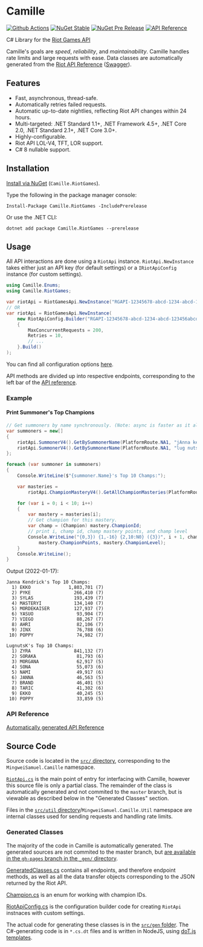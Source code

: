 # Camille

[![Github Actions](https://img.shields.io/github/workflow/status/MingweiSamuel/Camille/CI/release/3.x.x?label=release/3.x.x&logo=github&style=flat-square)](https://github.com/MingweiSamuel/Camille/actions?query=workflow%3ACI+branch%3Arelease%2F3.x.x) [![NuGet Stable](https://img.shields.io/nuget/v/Camille.RiotGames.svg?style=flat-square)](https://www.nuget.org/packages/Camille.RiotGames/) [![NuGet Pre Release](https://img.shields.io/nuget/vpre/Camille.RiotGames.svg?style=flat-square)](https://www.nuget.org/packages/Camille.RiotGames/absoluteLatest) [![API Reference](https://img.shields.io/badge/docfx-Camille-brightgreen.svg?style=flat-square)](http://www.mingweisamuel.com/Camille/)

C# Library for the [Riot Games API](https://developer.riotgames.com/)

Camille's goals are _speed_, _reliability_, and _maintainability_. Camille handles rate limits and large requests with ease.
Data classes are automatically generated from the
[Riot API Reference](https://developer.riotgames.com/api-methods/) ([Swagger](http://www.mingweisamuel.com/riotapi-schema/tool/)).

## Features

* Fast, asynchronous, thread-safe.
* Automatically retries failed requests.
* Automatic up-to-date nightlies, reflecting Riot API changes within 24 hours.
* Multi-targeted: .NET Standard 1.1+, .NET Framework 4.5+, .NET Core 2.0, .NET Standard 2.1+, .NET Core 3.0+.
* Highly-configurable.
* Riot API LOL-V4, TFT, LOR support.
* C# 8 nullable support.

## Installation

[Install via NuGet](https://www.nuget.org/packages?sortby=created-desc&q=Camille&prerel=True) (`Camille.RiotGames`). 

Type the following in the package manager console:

    Install-Package Camille.RiotGames -IncludePrerelease
    
Or use the .NET CLI:

    dotnet add package Camille.RiotGames --prerelease

## Usage

All API interactions are done using a `RiotApi` instance.
`RiotApi.NewInstance` takes either just an API key (for default settings) or a `IRiotApiConfig` instance (for custom settings).

```c#
using Camille.Enums;
using Camille.RiotGames;
```

```c#
var riotApi = RiotGamesApi.NewInstance("RGAPI-12345678-abcd-1234-abcd-123456abcdef");
// OR
var riotApi = RiotGamesApi.NewInstance(
    new RiotApiConfig.Builder("RGAPI-12345678-abcd-1234-abcd-123456abcdef")
    {
        MaxConcurrentRequests = 200,
        Retries = 10,
        // ...
    }.Build()
);
```
You can find all configuration options [here](https://github.com/MingweiSamuel/Camille/blob/gh-pages/_gen/RiotApiConfig.cs#L7-L27).

API methods are divided up into respective endpoints, corresponding to the left bar of the [API reference](https://developer.riotgames.com/api-methods/).

### Example

#### Print Summoner's Top Champions

```c#
// Get summoners by name synchronously. (Note: async is faster as it allows simultaneous requests).
var summoners = new[]
{
    riotApi.SummonerV4().GetBySummonerName(PlatformRoute.NA1, "jAnna kendrick"),
    riotApi.SummonerV4().GetBySummonerName(PlatformRoute.NA1, "lug nuts k")
};

foreach (var summoner in summoners)
{
    Console.WriteLine($"{summoner.Name}'s Top 10 Champs:");

    var masteries =
        riotApi.ChampionMasteryV4().GetAllChampionMasteries(PlatformRoute.NA1, summoner.Id);

    for (var i = 0; i < 10; i++)
    {
        var mastery = masteries[i];
        // Get champion for this mastery.
        var champ = (Champion) mastery.ChampionId;
        // print i, champ id, champ mastery points, and champ level
        Console.WriteLine("{0,3}) {1,-16} {2,10:N0} ({3})", i + 1, champ.ToString(),
            mastery.ChampionPoints, mastery.ChampionLevel);
    }
    Console.WriteLine();
}
```

Output (2022-01-17):
```
Janna Kendrick's Top 10 Champs:
  1) EKKO              1,803,701 (7)
  2) PYKE                266,410 (7)
  3) SYLAS               193,439 (7)
  4) MASTERYI            134,140 (7)
  5) MORDEKAISER         127,937 (7)
  6) YASUO                93,904 (7)
  7) VIEGO                88,267 (7)
  8) AHRI                 82,106 (7)
  9) JINX                 76,788 (6)
 10) POPPY                74,982 (7)
    
LugnutsK's Top 10 Champs:
  1) ZYRA                841,132 (7)
  2) SORAKA               81,793 (6)
  3) MORGANA              62,917 (5)
  4) SONA                 55,073 (6)
  5) NAMI                 49,917 (6)
  6) JANNA                46,563 (5)
  7) BRAND                46,401 (5)
  8) TARIC                41,302 (6)
  9) EKKO                 40,245 (5)
 10) POPPY                33,859 (5)
 ```

 <!--
 #### Print Summoner Ranked Match History

 This example takes advantage of C#'s `async`/`await` tasks to fetch 10 matches all at once.

 ```c#
var summonerNameQuery = "lugnutsk";

// Get summoners data (blocking).
var summonerData = await riotApi.SummonerV4().GetBySummonerNameAsync(Region.NA, summonerNameQuery);
if (null == summonerData)
{
    // If a summoner is not found, the response will be null.
    Console.WriteLine($"Summoner '{summonerNameQuery}' not found.");
    return;
}

Console.WriteLine($"Match history for {summonerData.Name}:");

// Get 10 most recent matches (blocking).
// Queue ID 420 is RANKED_SOLO_5v5 (TODO)
var matchlist = await riotApi.MatchV4().GetMatchlistAsync(
    Region.NA, summonerData.AccountId, queue: new[] { 420 }, endIndex: 10);
// Get match results (done asynchronously -> not blocking -> fast).
var matchDataTasks = matchlist.Matches.Select(
        matchMetadata => riotApi.MatchV4().GetMatchAsync(Region.NA, matchMetadata.GameId)
    ).ToArray();
// Wait for all task requests to complete asynchronously.
var matchDatas = await Task.WhenAll(matchDataTasks);

for (var i = 0; i < matchDatas.Count(); i++)
{
    var matchData = matchDatas[i];
    // Get this summoner's participant ID info.
    var participantIdData = matchData.ParticipantIdentities
        .First(pi => summonerData.Id.Equals(pi.Player.SummonerId));
    // Find the corresponding participant.
    var participant = matchData.Participants
        .First(p => p.ParticipantId == participantIdData.ParticipantId);

    var win = participant.Stats.Win;
    var champ = (Champion) participant.ChampionId;
    var k = participant.Stats.Kills;
    var d = participant.Stats.Deaths;
    var a = participant.Stats.Assists;
    var kda = (k + a) / (float) d;

    // Print #, win/loss, champion.
    Console.WriteLine("{0,3}) {1,-4} ({2})", i + 1, win ? "Win" : "Loss", champ.Name());
    // Print champion, K/D/A
    Console.WriteLine("     K/D/A {0}/{1}/{2} ({3:0.00})", k, d, a, kda);
}
```

Output (2019-02-19):
```
Match history for LugnutsK:
  1) Win  (Zyra)
     K/D/A 2/3/11 (4.33)
  2) Win  (Zyra)
     K/D/A 5/1/13 (18.00)
  3) Loss (Zyra)
     K/D/A 2/5/1 (0.60)
  4) Win  (Sona)
     K/D/A 1/13/23 (1.85)
  5) Win  (Zyra)
     K/D/A 3/1/5 (8.00)
  6) Win  (Zyra)
     K/D/A 6/3/16 (7.33)
  7) Win  (Zyra)
     K/D/A 2/4/7 (2.25)
  8) Loss (Zyra)
     K/D/A 1/10/8 (0.90)
  9) Loss (Zyra)
     K/D/A 0/11/5 (0.45)
 10) Win  (Zyra)
     K/D/A 4/5/15 (3.80)
```
-->

### API Reference

[Automatically generated API Reference](http://www.mingweisamuel.com/Camille/)

## Source Code

Source code is located in the
[`src/` directory](https://github.com/MingweiSamuel/Camille/tree/master/Camille.RiotGames/src), corresponding
to the `MingweiSamuel.Camille` namespace.

[`RiotApi.cs`](https://github.com/MingweiSamuel/Camille/blob/master/Camille.RiotGames/src/RiotApi.cs) is the main
point of entry for interfacing with Camille, however this source file is only a partial class. The remainder
of the class is automatically generated and not commited to the `master` branch, but is viewable as described
below in the "Generated Classes" section.

Files in the
[`src/util` directory](https://github.com/MingweiSamuel/Camille/tree/master/Camille.RiotGames/src/Util)/`MingweiSamuel.Camille.Util` namespace
are internal classes used for sending requests and handling rate limits.

### Generated Classes

The majority of the code in Camille is automatically generated. The generated sources are not commited to
the master branch, but
[are available in the `gh-pages` branch in the `_gen/` directory](https://github.com/MingweiSamuel/Camille/tree/gh-pages/_gen).

[GeneratedClasses.cs](https://github.com/MingweiSamuel/Camille/blob/gh-pages/_gen/GeneratedClasses.cs) contains all endpoints,
and therefore endpoint methods, as well as all the data transfer objects corresponding to the JSON returned by the Riot API.

[Champion.cs](https://github.com/MingweiSamuel/Camille/blob/gh-pages/_gen/Champion.cs) is an enum for working with champion IDs.

[RiotApiConfig.cs](https://github.com/MingweiSamuel/Camille/blob/gh-pages/_gen/RiotApiConfig.cs) is the configuration builder
code for creating `RiotApi` instnaces with custom settings.

The actual code for generating these classes is in the
[`src/gen` folder](https://github.com/MingweiSamuel/Camille/tree/master/Camille.RiotGames/gen).
The C#-generating code is in `*.cs.dt` files and is written in NodeJS, using
[doT.js templates](https://olado.github.io/doT/index.html).
